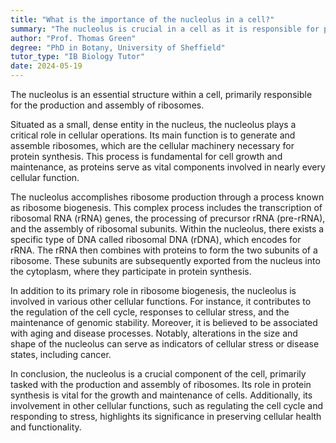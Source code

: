 ```yaml
---
title: "What is the importance of the nucleolus in a cell?"
summary: "The nucleolus is crucial in a cell as it is responsible for producing and assembling the cell's ribosomes."
author: "Prof. Thomas Green"
degree: "PhD in Botany, University of Sheffield"
tutor_type: "IB Biology Tutor"
date: 2024-05-19
---
```


The nucleolus is an essential structure within a cell, primarily responsible for the production and assembly of ribosomes.

Situated as a small, dense entity in the nucleus, the nucleolus plays a critical role in cellular operations. Its main function is to generate and assemble ribosomes, which are the cellular machinery necessary for protein synthesis. This process is fundamental for cell growth and maintenance, as proteins serve as vital components involved in nearly every cellular function.

The nucleolus accomplishes ribosome production through a process known as ribosome biogenesis. This complex process includes the transcription of ribosomal RNA (rRNA) genes, the processing of precursor rRNA (pre-rRNA), and the assembly of ribosomal subunits. Within the nucleolus, there exists a specific type of DNA called ribosomal DNA (rDNA), which encodes for rRNA. The rRNA then combines with proteins to form the two subunits of a ribosome. These subunits are subsequently exported from the nucleus into the cytoplasm, where they participate in protein synthesis.

In addition to its primary role in ribosome biogenesis, the nucleolus is involved in various other cellular functions. For instance, it contributes to the regulation of the cell cycle, responses to cellular stress, and the maintenance of genomic stability. Moreover, it is believed to be associated with aging and disease processes. Notably, alterations in the size and shape of the nucleolus can serve as indicators of cellular stress or disease states, including cancer.

In conclusion, the nucleolus is a crucial component of the cell, primarily tasked with the production and assembly of ribosomes. Its role in protein synthesis is vital for the growth and maintenance of cells. Additionally, its involvement in other cellular functions, such as regulating the cell cycle and responding to stress, highlights its significance in preserving cellular health and functionality.
    